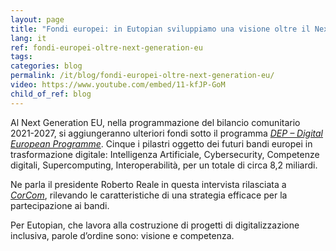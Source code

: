 ```yaml
---
layout: page
title: "Fondi europei: in Eutopian sviluppiamo una visione oltre il Next Generation EU"
lang: it
ref: fondi-europei-oltre-next-generation-eu
tags:
categories: blog
permalink: /it/blog/fondi-europei-oltre-next-generation-eu/
video: https://www.youtube.com/embed/11-kfJP-GoM
child_of_ref: blog
---
```


Al Next Generation EU, nella programmazione del bilancio comunitario 2021-2027, si aggiungeranno ulteriori fondi sotto il programma [*DEP – Digital European Programme*](https://ec.europa.eu/digital-single-market/en/news/digital-europe-programme-proposed-eu82-billion-funding-2021-2027). Cinque i pilastri oggetto dei futuri bandi europei in trasformazione digitale: Intelligenza Artificiale, Cybersecurity, Competenze digitali, Supercomputing, Interoperabilità, per un totale di circa 8,2 miliardi.

Ne parla il presidente Roberto Reale in questa intervista rilasciata a [*CorCom*](https://www.corrierecomunicazioni.it/la-videointervista/reale-eutopian-recovery-fund-chance-imperdibile-di-rilancio-ma-allitalia-servono-competenze/), rilevando le caratteristiche di una strategia efficace per la partecipazione ai bandi.

Per Eutopian, che lavora alla costruzione di progetti di digitalizzazione inclusiva, parole d’ordine sono: visione e competenza.
